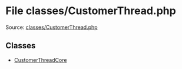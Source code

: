 File classes/CustomerThread.php
=========

Source: [classes/CustomerThread.php](https://github.com/PrestaShop/PrestaShop/blob/1.5.6.0/classes/CustomerThread.php)


Classes
-------

* [CustomerThreadCore](class.CustomerThreadCore.md)

